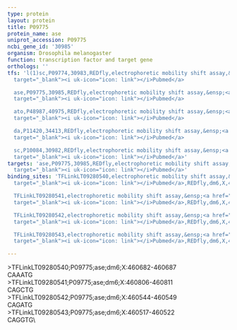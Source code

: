 ```yaml
---
type: protein
layout: protein
title: P09775
protein_name: ase
uniprot_accession: P09775
ncbi_gene_id: '30985'
organism: Drosophila melanogaster
function: transcription factor and target gene
orthologs: ''
tfs: 'l(1)sc,P09774,30983,REDfly,electrophoretic mobility shift assay,&ensp;<a href="https://www.ncbi.nlm.nih.gov/pubmed/?term=8565819%5Buid%5D+OR+20965965%5Buid%5D"
  target="_blank"><i uk-icon="icon: link"></i>Pubmed</a>

  ase,P09775,30985,REDfly,electrophoretic mobility shift assay,&ensp;<a href="https://www.ncbi.nlm.nih.gov/pubmed/?term=8565819%5Buid%5D+OR+20965965%5Buid%5D"
  target="_blank"><i uk-icon="icon: link"></i>Pubmed</a>

  ato,P48987,40975,REDfly,electrophoretic mobility shift assay,&ensp;<a href="https://www.ncbi.nlm.nih.gov/pubmed/?term=20965965%5Buid%5D+OR+8324823%5Buid%5D"
  target="_blank"><i uk-icon="icon: link"></i>Pubmed</a>

  da,P11420,34413,REDfly,electrophoretic mobility shift assay,&ensp;<a href="https://www.ncbi.nlm.nih.gov/pubmed/?term=8565819%5Buid%5D+OR+8324823%5Buid%5D+OR+20965965%5Buid%5D"
  target="_blank"><i uk-icon="icon: link"></i>Pubmed</a>

  sc,P10084,30982,REDfly,electrophoretic mobility shift assay,&ensp;<a href="https://www.ncbi.nlm.nih.gov/pubmed/?term=8565819%5Buid%5D+OR+8324823%5Buid%5D+OR+20965965%5Buid%5D"
  target="_blank"><i uk-icon="icon: link"></i>Pubmed</a>'
targets: 'ase,P09775,30985,REDfly,electrophoretic mobility shift assay,&ensp;<a href="https://www.ncbi.nlm.nih.gov/pubmed/?term=8565819%5Buid%5D+OR+20965965%5Buid%5D"
  target="_blank"><i uk-icon="icon: link"></i>Pubmed</a>'
binding_sites: 'TFLinkLT09280540,electrophoretic mobility shift assay,&ensp;<a href="https://www.ncbi.nlm.nih.gov/pubmed/?term=8565819;20965965%5Buid%5D"
  target="_blank"><i uk-icon="icon: link"></i>Pubmed</a>,REDfly,dm6,X,460682,460687,NA

  TFLinkLT09280541,electrophoretic mobility shift assay,&ensp;<a href="https://www.ncbi.nlm.nih.gov/pubmed/?term=8565819;20965965%5Buid%5D"
  target="_blank"><i uk-icon="icon: link"></i>Pubmed</a>,REDfly,dm6,X,460806,460811,NA

  TFLinkLT09280542,electrophoretic mobility shift assay,&ensp;<a href="https://www.ncbi.nlm.nih.gov/pubmed/?term=8565819;20965965%5Buid%5D"
  target="_blank"><i uk-icon="icon: link"></i>Pubmed</a>,REDfly,dm6,X,460544,460549,NA

  TFLinkLT09280543,electrophoretic mobility shift assay,&ensp;<a href="https://www.ncbi.nlm.nih.gov/pubmed/?term=8565819;20965965%5Buid%5D"
  target="_blank"><i uk-icon="icon: link"></i>Pubmed</a>,REDfly,dm6,X,460517,460522,NA'

---
```

\>TFLinkLT09280540;P09775;ase;dm6;X:460682-460687\CAAATG\\>TFLinkLT09280541;P09775;ase;dm6;X:460806-460811\CAGCTG\\>TFLinkLT09280542;P09775;ase;dm6;X:460544-460549\CAGATG\\>TFLinkLT09280543;P09775;ase;dm6;X:460517-460522\CAGGTG\